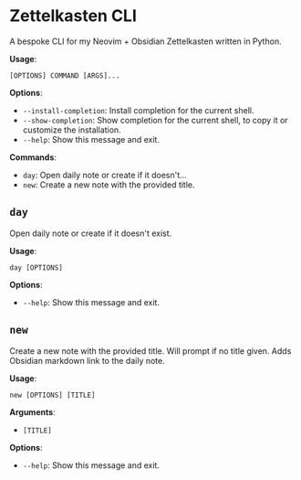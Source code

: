 # Zettelkasten CLI

A bespoke CLI for my Neovim + Obsidian Zettelkasten written in Python.

**Usage**:

```console
[OPTIONS] COMMAND [ARGS]...
```

**Options**:

- `--install-completion`: Install completion for the current shell.
- `--show-completion`: Show completion for the current shell, to copy it or customize the installation.
- `--help`: Show this message and exit.

**Commands**:

- `day`: Open daily note or create if it doesn't...
- `new`: Create a new note with the provided title.

## `day`

Open daily note or create if it doesn't exist.

**Usage**:

```console
day [OPTIONS]
```

**Options**:

- `--help`: Show this message and exit.

## `new`

Create a new note with the provided title. Will prompt if no title given.
Adds Obsidian markdown link to the daily note.

**Usage**:

```console
new [OPTIONS] [TITLE]
```

**Arguments**:

- `[TITLE]`

**Options**:

- `--help`: Show this message and exit.
